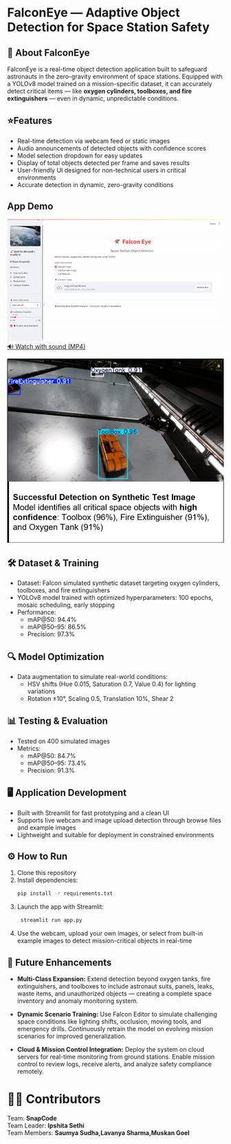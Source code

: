 # FalconEye — Adaptive Object Detection for Space Station Safety

## 🚀 About FalconEye

FalconEye is a real-time object detection application built to safeguard astronauts in the zero-gravity environment of space stations. Equipped with a YOLOv8 model trained on a mission-specific dataset, it can accurately detect critical items — like **oxygen cylinders, toolboxes, and fire extinguishers** — even in dynamic, unpredictable conditions.  
## ⭐Features   

- Real-time detection via webcam feed or static images  
- Audio announcements of detected objects with confidence scores  
- Model selection dropdown for easy updates  
- Display of total objects detected per frame and saves results  
- User-friendly UI designed for non-technical users in critical environments  
- Accurate detection in dynamic, zero-gravity conditions
## App Demo  
![FalconEye Demo](docs/FalconEye_Demo.gif)  
[🔊 Watch with sound (MP4)](docs/FalconEye_Demo.mp4)  

![Detection Example:](docs/Detection_example.png)


## 🛠 Dataset & Training  
- Dataset: Falcon simulated synthetic dataset targeting oxygen cylinders, toolboxes, and fire extinguishers  
- YOLOv8 model trained with optimized hyperparameters: 100 epochs, mosaic scheduling, early stopping  
- Performance:  
  - mAP@50: 94.4%  
  - mAP@50–95: 86.5%  
  - Precision: 97.3%  

## 🔍 Model Optimization  
- Data augmentation to simulate real-world conditions:  
  - HSV shifts (Hue 0.015, Saturation 0.7, Value 0.4) for lighting variations
  - Rotation ±10°, Scaling 0.5, Translation 10%, Shear 2  

## 📊 Testing & Evaluation  
- Tested on 400 simulated images  
- Metrics:  
  - mAP@50: 84.7%  
  - mAP@50–95: 73.4%  
  - Precision: 91.3%  

## 🖥 Application Development  
- Built with Streamlit for fast prototyping and a clean UI  
- Supports live webcam and image upload detection through browse files and example images  
- Lightweight and suitable for deployment in constrained environments  

## ⚙️ How to Run  
1. Clone this repository  
2. Install dependencies:  
   ```bash
   pip install -r requirements.txt  
3. Launch the app with Streamlit:
   ```bash  
    streamlit run app.py  
4. Use the webcam, upload your own images, or select from built-in example images to detect mission-critical objects in real-time

## 🎯 Future Enhancements  

- **Multi-Class Expansion:** Extend detection beyond oxygen tanks, fire extinguishers, and toolboxes to include astronaut suits, panels, leaks, waste items, and unauthorized objects — creating a complete space inventory and anomaly monitoring system.  

- **Dynamic Scenario Training:** Use Falcon Editor to simulate challenging space conditions like lighting shifts, occlusion, moving tools, and emergency drills. Continuously retrain the model on evolving mission scenarios for improved generalization.  

- **Cloud & Mission Control Integration:** Deploy the system on cloud servers for real-time monitoring from ground stations. Enable mission control to review logs, receive alerts, and analyze safety compliance remotely.  

 
# 🧑‍💻 Contributors
Team: **SnapCode**  
Team Leader: **Ipshita Sethi**  
Team Members: **Saumya Sudha,Lavanya Sharma,Muskan Goel**  

   
   

